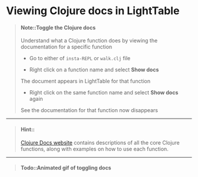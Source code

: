 # Viewing Clojure docs in LightTable

> #### Note::Toggle the Clojure docs
> Understand what a Clojure function does by viewing the documentation for a specific function
>
> * Go to either of `insta-REPL` or `walk.clj` file
>
> * Right click on a function name and select **Show docs**
>
> The document appears in LightTable for that function
>
> * Right click on the same function name and select **Show docs** again
> 
> See the documentation for that function now disappears

<hr />

> #### Hint::
> [Clojure Docs website](https://clojuredocs.org/) contains descriptions of all the core Clojure functions, along with examples on how to use each function.


<hr />

> #### Todo::Animated gif of toggling docs
